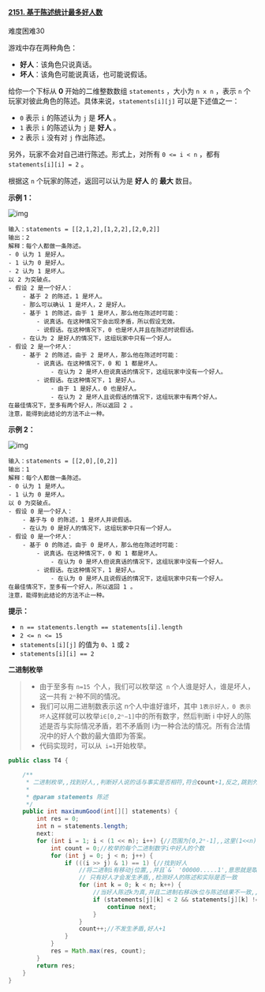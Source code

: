 #### [2151. 基于陈述统计最多好人数](https://leetcode-cn.com/problems/maximum-good-people-based-on-statements/)

难度困难30

游戏中存在两种角色：

- **好人**：该角色只说真话。
- **坏人**：该角色可能说真话，也可能说假话。

给你一个下标从 **0** 开始的二维整数数组 `statements` ，大小为 `n x n` ，表示 `n` 个玩家对彼此角色的陈述。具体来说，`statements[i][j]` 可以是下述值之一：

- `0` 表示 `i` 的陈述认为 `j` 是 **坏人** 。
- `1` 表示 `i` 的陈述认为 `j` 是 **好人** 。
- `2` 表示 `i` 没有对 `j` 作出陈述。

另外，玩家不会对自己进行陈述。形式上，对所有 `0 <= i < n` ，都有 `statements[i][i] = 2` 。

根据这 `n` 个玩家的陈述，返回可以认为是 **好人** 的 **最大** 数目。

**示例 1：**

![img](https://assets.leetcode.com/uploads/2022/01/15/logic1.jpg)

```
输入：statements = [[2,1,2],[1,2,2],[2,0,2]]
输出：2
解释：每个人都做一条陈述。
- 0 认为 1 是好人。
- 1 认为 0 是好人。
- 2 认为 1 是坏人。
以 2 为突破点。
- 假设 2 是一个好人：
    - 基于 2 的陈述，1 是坏人。
    - 那么可以确认 1 是坏人，2 是好人。
    - 基于 1 的陈述，由于 1 是坏人，那么他在陈述时可能：
        - 说真话。在这种情况下会出现矛盾，所以假设无效。
        - 说假话。在这种情况下，0 也是坏人并且在陈述时说假话。
    - 在认为 2 是好人的情况下，这组玩家中只有一个好人。
- 假设 2 是一个坏人：
    - 基于 2 的陈述，由于 2 是坏人，那么他在陈述时可能：
        - 说真话。在这种情况下，0 和 1 都是坏人。
            - 在认为 2 是坏人但说真话的情况下，这组玩家中没有一个好人。
        - 说假话。在这种情况下，1 是好人。
            - 由于 1 是好人，0 也是好人。
            - 在认为 2 是坏人且说假话的情况下，这组玩家中有两个好人。
在最佳情况下，至多有两个好人，所以返回 2 。
注意，能得到此结论的方法不止一种。
```

**示例 2：**

![img](https://assets.leetcode.com/uploads/2022/01/15/logic2.jpg)

```
输入：statements = [[2,0],[0,2]]
输出：1
解释：每个人都做一条陈述。
- 0 认为 1 是坏人。
- 1 认为 0 是坏人。
以 0 为突破点。
- 假设 0 是一个好人：
    - 基于与 0 的陈述，1 是坏人并说假话。
    - 在认为 0 是好人的情况下，这组玩家中只有一个好人。
- 假设 0 是一个坏人：
    - 基于 0 的陈述，由于 0 是坏人，那么他在陈述时可能：
        - 说真话。在这种情况下，0 和 1 都是坏人。
            - 在认为 0 是坏人但说真话的情况下，这组玩家中没有一个好人。
        - 说假话。在这种情况下，1 是好人。
            - 在认为 0 是坏人且说假话的情况下，这组玩家中只有一个好人。
在最佳情况下，至多有一个好人，所以返回 1 。 
注意，能得到此结论的方法不止一种。
```

**提示：**

- `n == statements.length == statements[i].length`
- `2 <= n <= 15`
- `statements[i][j]` 的值为 `0`、`1` 或 `2`
- `statements[i][i] == 2`

**二进制枚举**

> * 由于至多有 `n=15 `个人，我们可以枚举这` n` 个人谁是好人，谁是坏人，这一共有 `2ⁿ`种不同的情况。
>* 我们可以用二进制数表示这 n个人中谁好谁坏，其中 `1表示好人，0 表示坏人`这样就可以枚举` i∈[0,2ⁿ−1] `中的所有数字，然后判断 i 中好人的陈述是否与实际情况矛盾，若不矛盾则 i为一种合法的情况。所有合法情况中的好人个数的最大值即为答案。
>* 代码实现时，可以从` i=1`开始枚举。

```java
public class T4 {

    /**
     * 二进制枚举,,找到好人,,判断好人说的话与事实是否相符,符合count+1,反之,跳到外层循环
     *
     * @param statements 陈述
     */
    public int maximumGood(int[][] statements) {
        int res = 0;
        int n = statements.length;
        next:
        for (int i = 1; i < (1 << n); i++) {//范围为[0,2ⁿ-1],,这里(1<<n)的意思是1转化成二进制,并向左移动n位,,也就是`1*2*2*....*2=2ⁿ`
            int count = 0;//枚举的每个二进制数字i中好人的个数
            for (int j = 0; j < n; j++) {
                if (((i >> j) & 1) == 1) {//找到好人
                    //将二进制i有移动j位置,,并且`&` '00000.....1',意思就是取出i中二进制位置第j位的值,,如果为1,那么就说明这个人是好人,
                    // 只有好人才会发生矛盾,,检测好人的陈述和实际是否一致
                    for (int k = 0; k < n; k++) {
                        //当好人陈述k为真,并且二进制右移动k位与陈述结果不一致,,说明发生矛盾
                        if (statements[j][k] < 2 && statements[j][k] != ((i >> k) & 1)) {
                            continue next;
                        }
                    }
                    count++;//不发生矛盾,好人+1
                }
            }
            res = Math.max(res, count);
        }
        return res;
    }
}
```


